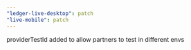 ```yaml
---
"ledger-live-desktop": patch
"live-mobile": patch
---
```


providerTestId added to allow partners to test in different envs
